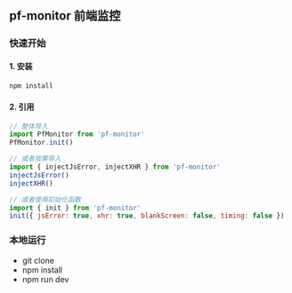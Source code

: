 ## pf-monitor 前端监控

### 快速开始

#### 1. 安装

```bash
npm install
```

#### 2. 引用

```js
// 整体导入
import PfMonitor from 'pf-monitor'
PfMonitor.init()

// 或者按需导入
import { injectJsError, injectXHR } from 'pf-monitor'
injectJsError()
injectXHR()

// 或者使用初始化函数
import { init } from 'pf-monitor'
init({ jsError: true, xhr: true, blankScreen: false, timing: false })
```

### 本地运行

- git clone
- npm install
- npm run dev
